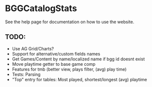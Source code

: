 # BGGCatalogStats

See the help page for documentation on how to use the website.

## TODO:
- Use AG Grid/Charts?
- Support for alternative/custom fields names
- Get Games/Content by name/localized name if bgg id doesnt exist
- Move playtime getter to base game comp
- Features for tmb (better view, plays filter, (avg) play time)
- Tests: Parsing
- "Top" entry for tables: Most played, shortest/longest (avg) playtime
